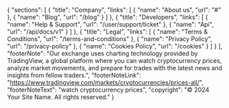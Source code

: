 {
    "sections": [
      {
        "title": "Company",
        "links": [
          { "name": "About us", "url": "#" },
          { "name": "Blog", "url": "/blog" }
        ]
      },
      {
        "title": "Developers",
        "links": [
          { "name": "Help & Support", "url": "/user/support/ticket" },
          { "name": "Api", "url": "/api/docs/v1" }
        ]
      },
      {
        "title": "Legal",
        "links": [
          { "name": "Terms & Conditions", "url": "/terms-and-conditions" },
          { "name": "Privacy Policy", "url": "/privacy-policy" },
          { "name": "Cookies Policy", "url": "/cookies" }
        ]
      }
    ],
    "footerNote": "Our exchange uses charting technology provided by TradingView, a global platform where you can watch cryptocurrency prices, analyze market movements, and prepare for trades with the latest news and insights from fellow traders.",
    "footerNoteLink": "https://www.tradingview.com/markets/cryptocurrencies/prices-all/",
    "footerNoteText": "watch cryptocurrency prices",
    "copyright": "© 2024 Your Site Name. All rights reserved."
  }
  
